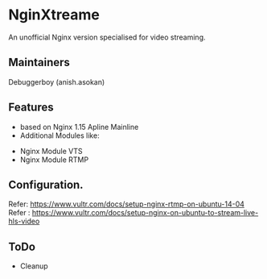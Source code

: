 # NginXtreame

An unofficial Nginx version specialised for video streaming.

## Maintainers
Debuggerboy (anish.asokan)

## Features

* based on Nginx 1.15 Apline Mainline
* Additional Modules like:
 - Nginx Module VTS
 - Nginx Module RTMP
 
## Configuration.

Refer: https://www.vultr.com/docs/setup-nginx-rtmp-on-ubuntu-14-04
Refer : https://www.vultr.com/docs/setup-nginx-on-ubuntu-to-stream-live-hls-video

## ToDo
 * Cleanup
